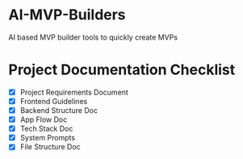 # AI-MVP-Builders
AI based MVP builder tools to quickly create MVPs

# Project Documentation Checklist

- [x] Project Requirements Document
- [x] Frontend Guidelines
- [x] Backend Structure Doc
- [x] App Flow Doc
- [x] Tech Stack Doc
- [x] System Prompts
- [x] File Structure Doc
